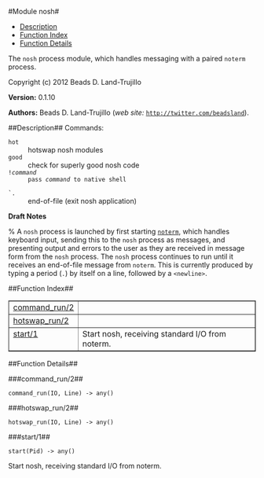 

#Module nosh#
* [Description](#description)
* [Function Index](#index)
* [Function Details](#functions)


The `nosh` process module, which handles messaging with a paired
`noterm` process.



Copyright (c) 2012 Beads D. Land-Trujillo

__Version:__ 0.1.10

__Authors:__ Beads D. Land-Trujillo (_web site:_ [`http://twitter.com/beadsland`](http://twitter.com/beadsland)).<a name="description"></a>

##Description##
 Commands:



<dt><code>hot</code></dt>



<dd>hotswap nosh modules</dd>




<dt><code>good</code></dt>



<dd>check for superly good nosh code</dd>




<dt><code>!<i>command</i></dt><dd>pass <i>command</i> to native shell</dd>
<dt>`.</code></dt>



<dd>end-of-file (exit nosh application)</dd>


 

__Draft Notes__ 

% A `nosh` process is launched by first starting [`noterm`](noterm.md), which
handles keyboard input, sending this to the `nosh` process as messages,
and presenting output and errors to the user as they are received in
message form from the `nosh` process. The `nosh` process continues to run until it receives an end-of-file
message from `noterm`.  This is currently produced by typing a period
(`.`) by itself on a line, followed by a `<newline>`.<a name="index"></a>

##Function Index##


<table width="100%" border="1" cellspacing="0" cellpadding="2" summary="function index"><tr><td valign="top"><a href="#command_run-2">command_run/2</a></td><td></td></tr><tr><td valign="top"><a href="#hotswap_run-2">hotswap_run/2</a></td><td></td></tr><tr><td valign="top"><a href="#start-1">start/1</a></td><td>Start nosh, receiving standard I/O from noterm.</td></tr></table>


<a name="functions"></a>

##Function Details##

<a name="command_run-2"></a>

###command_run/2##




`command_run(IO, Line) -> any()`

<a name="hotswap_run-2"></a>

###hotswap_run/2##




`hotswap_run(IO, Line) -> any()`

<a name="start-1"></a>

###start/1##




`start(Pid) -> any()`



Start nosh, receiving standard I/O from noterm.